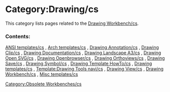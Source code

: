 # Category:Drawing/cs
This category lists pages related to the [Drawing Workbench/cs](Drawing_Workbench/cs.md).

### Contents:

[ANSI templates/cs](ANSI_templates/cs.md) , [Arch templates/cs](Arch_templates/cs.md) , [Drawing Annotation/cs](Drawing_Annotation/cs.md) , [Drawing Clip/cs](Drawing_Clip/cs.md) , [Drawing Documentation/cs](Drawing_Documentation/cs.md) , [Drawing Landscape A3/cs](Drawing_Landscape_A3/cs.md) , [Drawing Open SVG/cs](Drawing_Open_SVG/cs.md) , [Drawing Openbrowser/cs](Drawing_Openbrowser/cs.md) , [Drawing Orthoviews/cs](Drawing_Orthoviews/cs.md) , [Drawing Save/cs](Drawing_Save/cs.md) , [Drawing Symbol/cs](Drawing_Symbol/cs.md) , [Drawing Template HowTo/cs](Drawing_Template_HowTo/cs.md) , [Drawing templates/cs](Drawing_templates/cs.md) , [Template:Drawing Tools navi/cs](Template:Drawing_Tools_navi/cs.md) , [Drawing View/cs](Drawing_View/cs.md) , [Drawing Workbench/cs](Drawing_Workbench/cs.md) , [Misc templates/cs](Misc_templates/cs.md)

[Category:Obsolete Workbenches/cs](Category:Obsolete_Workbenches/cs.md)

